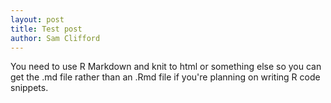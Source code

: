 ```yaml
---
layout: post
title: Test post
author: Sam Clifford
---
```


You need to use R Markdown and knit to html or something else so you can get the .md file rather than an .Rmd file if you're planning on writing R code snippets.